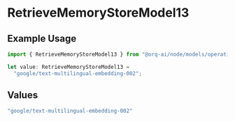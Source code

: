 # RetrieveMemoryStoreModel13

## Example Usage

```typescript
import { RetrieveMemoryStoreModel13 } from "@orq-ai/node/models/operations";

let value: RetrieveMemoryStoreModel13 =
  "google/text-multilingual-embedding-002";
```

## Values

```typescript
"google/text-multilingual-embedding-002"
```